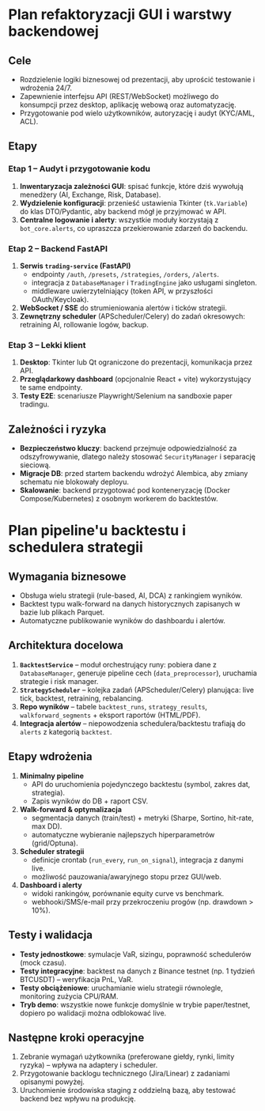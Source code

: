# Plan refaktoryzacji GUI i warstwy backendowej

## Cele
- Rozdzielenie logiki biznesowej od prezentacji, aby uprościć testowanie i wdrożenia 24/7.
- Zapewnienie interfejsu API (REST/WebSocket) możliwego do konsumpcji przez desktop, aplikację webową oraz automatyzację.
- Przygotowanie pod wielo użytkowników, autoryzację i audyt (KYC/AML, ACL).

## Etapy

### Etap 1 – Audyt i przygotowanie kodu
1. **Inwentaryzacja zależności GUI**: spisać funkcje, które dziś wywołują menedżery (AI, Exchange, Risk, Database).
2. **Wydzielenie konfiguracji**: przenieść ustawienia Tkinter (`tk.Variable`) do klas DTO/Pydantic, aby backend mógł je przyjmować w API.
3. **Centralne logowanie i alerty**: wszystkie moduły korzystają z `bot_core.alerts`, co upraszcza przekierowanie zdarzeń do backendu.

### Etap 2 – Backend FastAPI
1. **Serwis `trading-service` (FastAPI)**
   - endpointy `/auth`, `/presets`, `/strategies`, `/orders`, `/alerts`.
   - integracja z `DatabaseManager` i `TradingEngine` jako usługami singleton.
   - middleware uwierzytelniający (token API, w przyszłości OAuth/Keycloak).
2. **WebSocket / SSE** do strumieniowania alertów i ticków strategii.
3. **Zewnętrzny scheduler** (APScheduler/Celery) do zadań okresowych: retraining AI, rollowanie logów, backup.

### Etap 3 – Lekki klient
1. **Desktop**: Tkinter lub Qt ograniczone do prezentacji, komunikacja przez API.
2. **Przeglądarkowy dashboard** (opcjonalnie React + vite) wykorzystujący te same endpointy.
3. **Testy E2E**: scenariusze Playwright/Selenium na sandboxie paper tradingu.

## Zależności i ryzyka
- **Bezpieczeństwo kluczy**: backend przejmuje odpowiedzialność za odszyfrowywanie, dlatego należy stosować `SecurityManager` i separację sieciową.
- **Migracje DB**: przed startem backendu wdrożyć Alembica, aby zmiany schematu nie blokowały deployu.
- **Skalowanie**: backend przygotować pod konteneryzację (Docker Compose/Kubernetes) z osobnym workerem do backtestów.

# Plan pipeline'u backtestu i schedulera strategii

## Wymagania biznesowe
- Obsługa wielu strategii (rule-based, AI, DCA) z rankingiem wyników.
- Backtest typu walk-forward na danych historycznych zapisanych w bazie lub plikach Parquet.
- Automatyczne publikowanie wyników do dashboardu i alertów.

## Architektura docelowa
1. **`BacktestService`** – moduł orchestrujący runy: pobiera dane z `DatabaseManager`, generuje pipeline cech (`data_preprocessor`), uruchamia strategie i risk manager.
2. **`StrategyScheduler`** – kolejka zadań (APScheduler/Celery) planująca: live tick, backtest, retraining, rebalancing.
3. **Repo wyników** – tabele `backtest_runs`, `strategy_results`, `walkforward_segments` + eksport raportów (HTML/PDF).
4. **Integracja alertów** – niepowodzenia schedulera/backtestu trafiają do `alerts` z kategorią `backtest`.

## Etapy wdrożenia
1. **Minimalny pipeline**
   - API do uruchomienia pojedynczego backtestu (symbol, zakres dat, strategia).
   - Zapis wyników do DB + raport CSV.
2. **Walk-forward & optymalizacja**
   - segmentacja danych (train/test) + metryki (Sharpe, Sortino, hit-rate, max DD).
   - automatyczne wybieranie najlepszych hiperparametrów (grid/Optuna).
3. **Scheduler strategii**
   - definicje crontab (`run_every`, `run_on_signal`), integracja z danymi live.
   - możliwość pauzowania/awaryjnego stopu przez GUI/web.
4. **Dashboard i alerty**
   - widoki rankingów, porównanie equity curve vs benchmark.
   - webhooki/SMS/e-mail przy przekroczeniu progów (np. drawdown > 10%).

## Testy i walidacja
- **Testy jednostkowe**: symulacje VaR, sizingu, poprawność schedulerów (mock czasu).
- **Testy integracyjne**: backtest na danych z Binance testnet (np. 1 tydzień BTCUSDT) – weryfikacja PnL, VaR.
- **Testy obciążeniowe**: uruchamianie wielu strategii równolegle, monitoring zużycia CPU/RAM.
- **Tryb demo**: wszystkie nowe funkcje domyślnie w trybie paper/testnet, dopiero po walidacji można odblokować live.

## Następne kroki operacyjne
1. Zebranie wymagań użytkownika (preferowane giełdy, rynki, limity ryzyka) – wpływa na adaptery i scheduler.
2. Przygotowanie backlogu technicznego (Jira/Linear) z zadaniami opisanymi powyżej.
3. Uruchomienie środowiska staging z oddzielną bazą, aby testować backend bez wpływu na produkcję.
